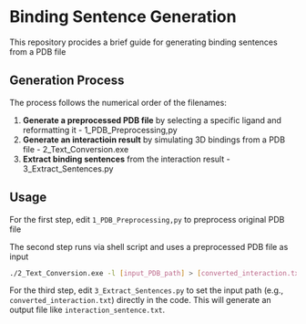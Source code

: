# Binding Sentence Generation

This repository procides a brief guide for generating binding sentences from a PDB file

## Generation Process

The process follows the numerical order of the filenames:

1. **Generate a preprocessed PDB file** by selecting a specific ligand and reformatting it - 1_PDB_Preprocessing,py
2. **Generate an interactioin result** by simulating 3D bindings from a PDB file - 2_Text_Conversion.exe
3. **Extract binding sentences** from the interaction result - 3_Extract_Sentences.py

## Usage

For the first step, edit `1_PDB_Preprocessing,py` to preprocess original PDB file

The second step runs via shell script and uses a preprocessed PDB file as input

```bash
./2_Text_Conversion.exe -l [input_PDB_path] > [converted_interaction.txt]
```

For the third step, edit `3_Extract_Sentences.py` to set the input path (e.g., `converted_interaction.txt`) directly in the code.
This will generate an output file like `interaction_sentence.txt`.
